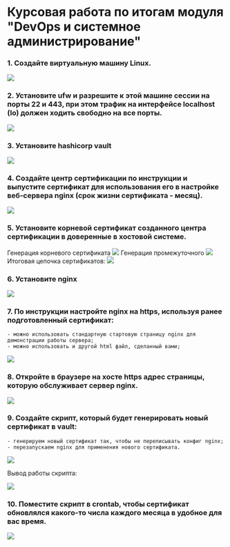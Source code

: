 # Курсовая работа по итогам модуля "DevOps и системное администрирование"

### 1. Создайте виртуальную машину Linux.
![](https://c.radikal.ru/c40/2201/89/64ee42a6008b.png)

### 2. Установите ufw и разрешите к этой машине сессии на порты 22 и 443, при этом трафик на интерфейсе localhost (lo) должен ходить свободно на все порты.

![](https://a.radikal.ru/a43/2201/dc/0acd816372d8.png)

### 3. Установите hashicorp vault

![](https://a.radikal.ru/a01/2201/a9/40a9290bcd58.png)

### 4. Cоздайте центр сертификации по инструкции и выпустите сертификат для использования его в настройке веб-сервера nginx (срок жизни сертификата - месяц).

![](https://b.radikal.ru/b05/2201/94/899820581059.png)

### 5. Установите корневой сертификат созданного центра сертификации в доверенные в хостовой системе.
Генерация корневого сертификата
![](https://a.radikal.ru/a18/2201/e5/2d686796929c.jpg)
Генерация промежуточного
![](https://a.radikal.ru/a38/2201/23/90822c57a1e4.jpg)
Итоговая цепочка сертификатов:
![](https://c.radikal.ru/c27/2201/2b/faa185a0177e.jpg)

### 6. Установите nginx

![](https://a.radikal.ru/a30/2201/ac/884d37bdd7c7.png)

### 7. По инструкции настройте nginx на https, используя ранее подготовленный сертификат:

    - можно использовать стандартную стартовую страницу nginx для демонстрации работы сервера;
    - можно использовать и другой html файл, сделанный вами;

![](https://c.radikal.ru/c07/2201/66/72a3b9cb8577.png)

### 8. Откройте в браузере на хосте https адрес страницы, которую обслуживает сервер nginx.

![](https://c.radikal.ru/c16/2201/f3/f8715f433777.jpg)

### 9. Создайте скрипт, который будет генерировать новый сертификат в vault:

    - генерируем новый сертификат так, чтобы не переписывать конфиг nginx;
    - перезапускаем nginx для применения нового сертификата.

![](https://b.radikal.ru/b32/2201/66/a090665ac83f.jpg)

Вывод работы скрипта:

![](https://b.radikal.ru/b27/2201/22/233937e292bb.jpg)

### 10. Поместите скрипт в crontab, чтобы сертификат обновлялся какого-то числа каждого месяца в удобное для вас время.

![](https://c.radikal.ru/c27/2201/dc/8f71303f54b7.jpg)


